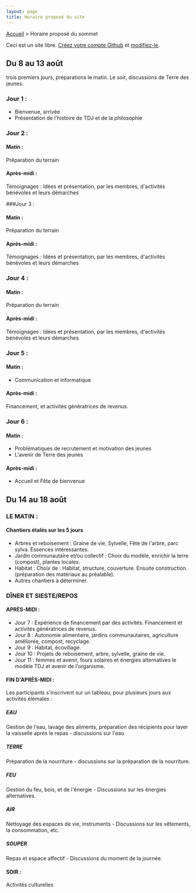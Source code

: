 ```yaml
---
layout: page
title: Horaire proposé du site
---
```


[Accueil](index.html) > Horaire proposé du sommet

Ceci est un site libre. [Créez votre compte Github](https://github.com/join?return_to=https%3A%2F%2Fgithub.com%2Falberto56%2Fminisite-sommet-tdj%2Fedit%2Fgh-pages%2Fhoraire.md) et [modifiez-le](https://github.com/alberto56/minisite-sommet-tdj/edit/gh-pages/horaire.md).

Du 8 au 13 août
---------------

trois premiers jours, préparations le matin.
Le soir, discussions de Terre des jeunes.

### Jour 1 :

 * Bienvenue, arrivée
 * Présentation de l'histoire de TDJ et de la philosophie

### Jour 2 :

#### Matin :

Préparation du terrain

#### Après-midi :

Témoignages : Idées et présentation, par les membres, d'activités bénévoles et leurs démarches


###Jour 3 :

#### Matin :

Préparation du terrain

#### Après-midi :

Témoignages : Idées et présentation, par les membres, d'activités bénévoles et leurs démarches

### Jour 4 :

#### Matin :

Préparation du terrain

#### Après-midi :

Témoignages : Idées et présentation, par les membres, d'activités bénévoles et leurs démarches

### Jour 5 :

#### Matin :

 * Communication et informatique

#### Après-midi :

Financement, et activités génératrices de revenus.

### Jour 6 :

#### Matin :

 * Problématiques de recrutement et motivation des jeunes
 * L'avenir de Terre des jeunes

#### Après-midi :

 * Accueil et Fête de bienvenue

Du 14 au 18 août
----------------

### LE MATIN :

#### Chantiers étalés sur les 5 jours

 * Arbres et reboisement : Graine de vie, Sylvelle, Fête de l'arbre, parc sylva. Essences intéressantes.
 * Jardin communautaire et/ou collectif : Choix du modèle, enrichir la terre (compost), plantes locales.
 * Habitat : Choix de : Habitat, structure, couverture. Ensuite construction. (préparation des matériaux au préalable).
 * Autres chantiers à déterminer.

### DÎNER ET SIESTE/REPOS

#### APRÈS-MIDI :

 * Jour 7 : Expérience de financement par des activités. Financement et activités génératrices de revenus.
 * Jour 8 : Autonomie alimentaire, jardins communautaires, agriculture améliorée, compost, recyclage.
 * Jour 9 : Habitat, écovillage.
 * Jour 10 : Projets de reboisement, arbre, sylvelle, graine de vie.
 * Jour 11 : femmes et avenir, fours solaires et énergies alternatives
le modèle TDJ et avenir de l'organisme.

#### FIN D'APRÈS-MIDI :

Les participants s'inscrivent sur un tableau, pour plusieurs jours aux activités élémales :

##### EAU

Gestion de l'eau, lavage des aliments, préparation des récipients pour laver la vaisselle après le repas - discussions sur l'eau

##### TERRE

Préparation de la nourriture - discussions sur la préparation de la nourriture.

##### FEU

Gestion du feu, bois, et de l'énergie - Discussions sur les énergies alternatives.

##### AIR

Nettoyage des espaces de vie, instruments - Discussions sur les vêtements, la consommation, etc.

##### SOUPER

Repas et espace affectif - Discussions du moment de la journée.

#### SOIR :

Activités culturelles
